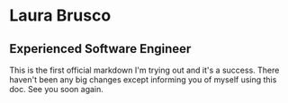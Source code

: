 # Laura Brusco

## Experienced Software Engineer

This is the first official markdown I'm trying out and it's a success. There haven't been any big changes except informing you of myself using this doc. See you soon again.
